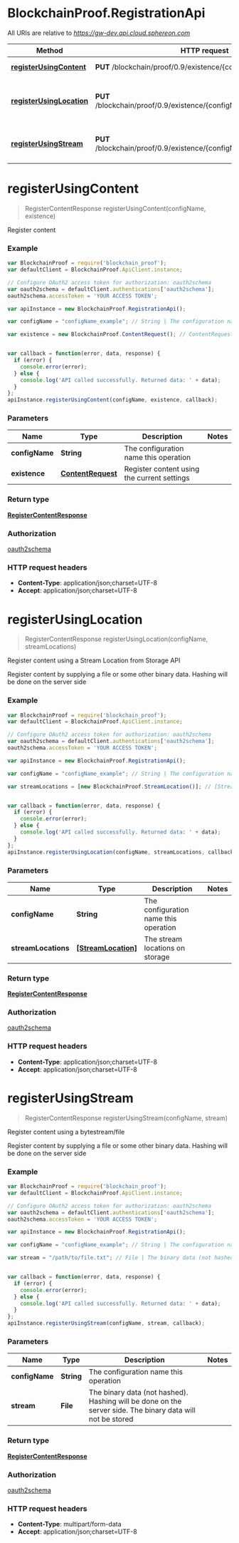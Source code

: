 # BlockchainProof.RegistrationApi

All URIs are relative to *https://gw-dev.api.cloud.sphereon.com*

Method | HTTP request | Description
------------- | ------------- | -------------
[**registerUsingContent**](RegistrationApi.md#registerUsingContent) | **PUT** /blockchain/proof/0.9/existence/{configName}/content | Register content
[**registerUsingLocation**](RegistrationApi.md#registerUsingLocation) | **PUT** /blockchain/proof/0.9/existence/{configName}/streams/location | Register content using a Stream Location from Storage API
[**registerUsingStream**](RegistrationApi.md#registerUsingStream) | **PUT** /blockchain/proof/0.9/existence/{configName}/streams/multipart | Register content using a bytestream/file


<a name="registerUsingContent"></a>
# **registerUsingContent**
> RegisterContentResponse registerUsingContent(configName, existence)

Register content

### Example
```javascript
var BlockchainProof = require('blockchain_proof');
var defaultClient = BlockchainProof.ApiClient.instance;

// Configure OAuth2 access token for authorization: oauth2schema
var oauth2schema = defaultClient.authentications['oauth2schema'];
oauth2schema.accessToken = 'YOUR ACCESS TOKEN';

var apiInstance = new BlockchainProof.RegistrationApi();

var configName = "configName_example"; // String | The configuration name this operation

var existence = new BlockchainProof.ContentRequest(); // ContentRequest | Register content using the current settings


var callback = function(error, data, response) {
  if (error) {
    console.error(error);
  } else {
    console.log('API called successfully. Returned data: ' + data);
  }
};
apiInstance.registerUsingContent(configName, existence, callback);
```

### Parameters

Name | Type | Description  | Notes
------------- | ------------- | ------------- | -------------
 **configName** | **String**| The configuration name this operation | 
 **existence** | [**ContentRequest**](ContentRequest.md)| Register content using the current settings | 

### Return type

[**RegisterContentResponse**](RegisterContentResponse.md)

### Authorization

[oauth2schema](../README.md#oauth2schema)

### HTTP request headers

 - **Content-Type**: application/json;charset=UTF-8
 - **Accept**: application/json;charset=UTF-8

<a name="registerUsingLocation"></a>
# **registerUsingLocation**
> RegisterContentResponse registerUsingLocation(configName, streamLocations)

Register content using a Stream Location from Storage API

Register content by supplying a file or some other binary data. Hashing will be done on the server side

### Example
```javascript
var BlockchainProof = require('blockchain_proof');
var defaultClient = BlockchainProof.ApiClient.instance;

// Configure OAuth2 access token for authorization: oauth2schema
var oauth2schema = defaultClient.authentications['oauth2schema'];
oauth2schema.accessToken = 'YOUR ACCESS TOKEN';

var apiInstance = new BlockchainProof.RegistrationApi();

var configName = "configName_example"; // String | The configuration name this operation

var streamLocations = [new BlockchainProof.StreamLocation()]; // [StreamLocation] | The stream locations on storage


var callback = function(error, data, response) {
  if (error) {
    console.error(error);
  } else {
    console.log('API called successfully. Returned data: ' + data);
  }
};
apiInstance.registerUsingLocation(configName, streamLocations, callback);
```

### Parameters

Name | Type | Description  | Notes
------------- | ------------- | ------------- | -------------
 **configName** | **String**| The configuration name this operation | 
 **streamLocations** | [**[StreamLocation]**](StreamLocation.md)| The stream locations on storage | 

### Return type

[**RegisterContentResponse**](RegisterContentResponse.md)

### Authorization

[oauth2schema](../README.md#oauth2schema)

### HTTP request headers

 - **Content-Type**: application/json;charset=UTF-8
 - **Accept**: application/json;charset=UTF-8

<a name="registerUsingStream"></a>
# **registerUsingStream**
> RegisterContentResponse registerUsingStream(configName, stream)

Register content using a bytestream/file

Register content by supplying a file or some other binary data. Hashing will be done on the server side

### Example
```javascript
var BlockchainProof = require('blockchain_proof');
var defaultClient = BlockchainProof.ApiClient.instance;

// Configure OAuth2 access token for authorization: oauth2schema
var oauth2schema = defaultClient.authentications['oauth2schema'];
oauth2schema.accessToken = 'YOUR ACCESS TOKEN';

var apiInstance = new BlockchainProof.RegistrationApi();

var configName = "configName_example"; // String | The configuration name this operation

var stream = "/path/to/file.txt"; // File | The binary data (not hashed). Hashing will be done on the server side. The binary data will not be stored


var callback = function(error, data, response) {
  if (error) {
    console.error(error);
  } else {
    console.log('API called successfully. Returned data: ' + data);
  }
};
apiInstance.registerUsingStream(configName, stream, callback);
```

### Parameters

Name | Type | Description  | Notes
------------- | ------------- | ------------- | -------------
 **configName** | **String**| The configuration name this operation | 
 **stream** | **File**| The binary data (not hashed). Hashing will be done on the server side. The binary data will not be stored | 

### Return type

[**RegisterContentResponse**](RegisterContentResponse.md)

### Authorization

[oauth2schema](../README.md#oauth2schema)

### HTTP request headers

 - **Content-Type**: multipart/form-data
 - **Accept**: application/json;charset=UTF-8

